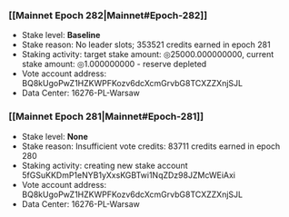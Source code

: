 ### [[Mainnet Epoch 282|Mainnet#Epoch-282]]
* Stake level: **Baseline**
* Stake reason: No leader slots; 353521 credits earned in epoch 281
* Staking activity: target stake amount: ◎25000.000000000, current stake amount: ◎1.000000000 - reserve depleted
* Vote account address: BQ8kUgoPwZ1HZKWPFKozv6dcXcmGrvbG8TCXZZXnjSJL
* Data Center: 16276-PL-Warsaw
### [[Mainnet Epoch 281|Mainnet#Epoch-281]]
* Stake level: **None**
* Stake reason: Insufficient vote credits: 83711 credits earned in epoch 280
* Staking activity: creating new stake account 5fGSuKKDmP1eNYB1yXxsKGBTwi1NqZDz98JZMcWEiAxi
* Vote account address: BQ8kUgoPwZ1HZKWPFKozv6dcXcmGrvbG8TCXZZXnjSJL
* Data Center: 16276-PL-Warsaw